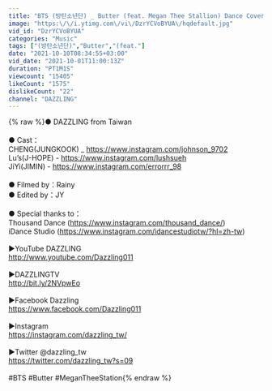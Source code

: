 ```yaml
---
title: "BTS (방탄소년단) _ Butter (feat. Megan Thee Stallion) Dance Cover by DAZZLING from Taiwan"
image: "https:\/\/i.ytimg.com\/vi\/DzrYCVoBYUA\/hqdefault.jpg"
vid_id: "DzrYCVoBYUA"
categories: "Music"
tags: ["(방탄소년단)","Butter","(feat."]
date: "2021-10-10T08:34:55+03:00"
vid_date: "2021-10-01T11:00:13Z"
duration: "PT1M1S"
viewcount: "15405"
likeCount: "1575"
dislikeCount: "22"
channel: "DAZZLING"
---
```

{% raw %}● DAZZLING from Taiwan<br /><br />● Cast：<br />CHENG(JUNGKOOK) _ <a rel="nofollow" target="blank" href="https://www.instagram.com/johnson_9702">https://www.instagram.com/johnson_9702</a><br />Lu’s(J-HOPE) - <a rel="nofollow" target="blank" href="https://www.instagram.com/lushsueh">https://www.instagram.com/lushsueh</a><br />JiYi(JIMIN) - <a rel="nofollow" target="blank" href="https://www.instagram.com/errorrr_98">https://www.instagram.com/errorrr_98</a><br /> <br />● Filmed by：Rainy<br />● Edited by：JY<br /><br />● Special thanks to：<br />Thousand Dance (<a rel="nofollow" target="blank" href="https://www.instagram.com/thousand_dance/)">https://www.instagram.com/thousand_dance/)</a><br />iDance Studio (<a rel="nofollow" target="blank" href="https://www.instagram.com/idancestudiotw/?hl=zh-tw)">https://www.instagram.com/idancestudiotw/?hl=zh-tw)</a><br /><br />►YouTube DAZZLING <br /><a rel="nofollow" target="blank" href="http://www.youtube.com/Dazzling011">http://www.youtube.com/Dazzling011</a><br /><br />►DAZZLINGTV<br /><a rel="nofollow" target="blank" href="http://bit.ly/2NVpwEo">http://bit.ly/2NVpwEo</a><br /><br />►Facebook Dazzling<br /><a rel="nofollow" target="blank" href="https://www.facebook.com/Dazzling011">https://www.facebook.com/Dazzling011</a><br /><br />►Instagram<br /><a rel="nofollow" target="blank" href="https://instagram.com/dazzling_tw/">https://instagram.com/dazzling_tw/</a><br /><br />►Twitter @dazzling_tw<br /><a rel="nofollow" target="blank" href="https://twitter.com/dazzling_tw?s=09">https://twitter.com/dazzling_tw?s=09</a><br /><br />#BTS #Butter #MeganTheeStation{% endraw %}
